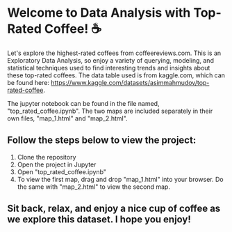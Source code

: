 # Welcome to Data Analysis with Top-Rated Coffee! ☕️

Let's explore the highest-rated coffees from coffeereviews.com. This is an Exploratory Data Analysis, so enjoy a variety of querying, modeling, and statistical techniques used to find interesting trends and insights about these top-rated coffees. The data table used is from kaggle.com, which can be found here: https://www.kaggle.com/datasets/asimmahmudov/top-rated-coffee.

The jupyter notebook can be found in the file named, "top_rated_coffee.ipynb". The two maps are included separately in their own files, "map_1.html" and "map_2.html".

## Follow the steps below to view the project:
1. Clone the repository
2. Open the project in Jupyter
3. Open "top_rated_coffee.ipynb"
4. To view the first map, drag and drop "map_1.html" into your browser. Do the same with "map_2.html" to view the second map.

## Sit back, relax, and enjoy a nice cup of coffee as we explore this dataset. I hope you enjoy!

